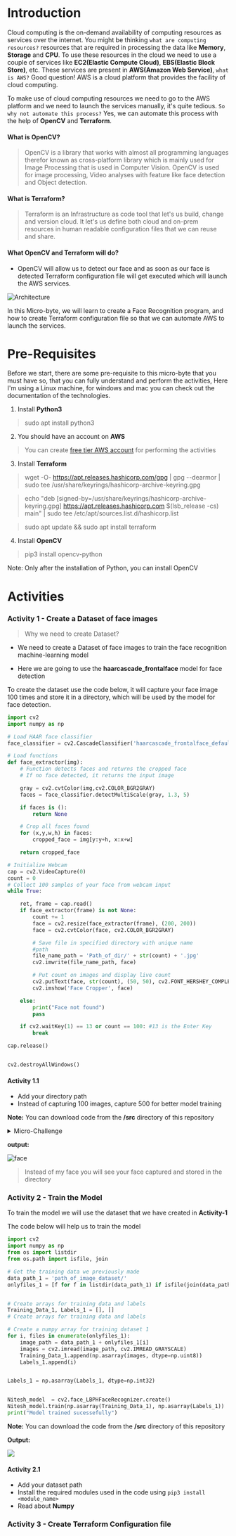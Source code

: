# Introduction

Cloud computing is the on-demand availability of computing resources as services over the internet. You might be thinking `what are computing resources?` resources that are required in processing the data like **Memory**, **Storage** and **CPU**. To use these resources in the cloud we need to use a couple of services like **EC2(Elastic Compute Cloud)**, **EBS(Elastic Block Store)**, etc. These services are present in **AWS(Amazon Web Service)**,   `what is AWS?` Good question!  AWS is a cloud platform that provides the facility of cloud computing.


To make use of cloud computing resources we need to go to the AWS platform and we need to launch the services manually,  it's quite tedious. `So why not automate this process?` Yes, we can automate this process with the help of **OpenCV** and **Terraform**.

#### What is OpenCV?
> OpenCV is a library that works with almost all programming languages therefor known as cross-platform library which is mainly used for Image Processing that is used in Computer Vision. OpenCV is used for image processing, Video analyses with feature like face detection and Object detection.

#### What is Terraform?
> Terraform is an Infrastructure as code tool that let's us build, change and version cloud. It let's us define both cloud and on-prem resources in human readable configuration files that we can reuse and share.

#### What OpenCV and Terraform will do?
- OpenCV will allow us to detect our face and as soon as our face is detected Terraform configuration file will get executed which will launch the AWS services.

![Architecture](./Images/archtitecture.png)


In this Micro-byte, we will learn to create a Face Recognition program, and how to create Terraform configuration file so that we can automate AWS to launch the services.


# Pre-Requisites

Before we start, there are some pre-requisite to this micro-byte that you must have so, that you can fully understand and perform the activities, Here I'm using a Linux machine, for windows and mac you can check out the documentation of the technologies.

1. Install **Python3**
> sudo apt install python3

2. You should have an account on **AWS**
>You can create [free tier AWS account](https://aws.amazon.com/free/?all-free-tier.sort-by=item.additionalFields.SortRank&all-free-tier.sort-order=asc&awsf.Free%20Tier%20Types=*all&awsf.Free%20Tier%20Categories=*all) for performing the activities

3. Install **Terraform**
> wget -O- https://apt.releases.hashicorp.com/gpg | gpg --dearmor | sudo tee /usr/share/keyrings/hashicorp-archive-keyring.gpg

> echo "deb [signed-by=/usr/share/keyrings/hashicorp-archive-keyring.gpg] https://apt.releases.hashicorp.com $(lsb_release -cs) main" | sudo tee /etc/apt/sources.list.d/hashicorp.list

> sudo apt update && sudo apt install terraform

4.  Install **OpenCV**
> pip3 install opencv-python

Note: Only after the installation of Python, you can install OpenCV


# Activities

### Activity 1 - Create a Dataset of face images

> Why we need to create Dataset?

- We need to create a Dataset of face images to train the face recognition machine-learning model

- Here we are going to use the **haarcascade_frontalface** model for face detection

To create the dataset use the code below, it will capture your face image 100 times and store it in a directory, which will be used by the model for face detection.

```Python
import cv2
import numpy as np

# Load HAAR face classifier
face_classifier = cv2.CascadeClassifier('haarcascade_frontalface_default.xml')

# Load functions
def face_extractor(img):
    # Function detects faces and returns the cropped face
    # If no face detected, it returns the input image

    gray = cv2.cvtColor(img,cv2.COLOR_BGR2GRAY)
    faces = face_classifier.detectMultiScale(gray, 1.3, 5)

    if faces is ():
        return None

    # Crop all faces found
    for (x,y,w,h) in faces:
        cropped_face = img[y:y+h, x:x+w]

    return cropped_face

# Initialize Webcam
cap = cv2.VideoCapture(0)
count = 0
# Collect 100 samples of your face from webcam input
while True:

    ret, frame = cap.read()
    if face_extractor(frame) is not None:
        count += 1
        face = cv2.resize(face_extractor(frame), (200, 200))
        face = cv2.cvtColor(face, cv2.COLOR_BGR2GRAY)

        # Save file in specified directory with unique name
        #path
        file_name_path = 'Path_of_dir/' + str(count) + '.jpg'
        cv2.imwrite(file_name_path, face)

        # Put count on images and display live count
        cv2.putText(face, str(count), (50, 50), cv2.FONT_HERSHEY_COMPLEX, 1, (0,255,0), 2)
        cv2.imshow('Face Cropper', face)

    else:
        print("Face not found")
        pass

    if cv2.waitKey(1) == 13 or count == 100: #13 is the Enter Key
        break

cap.release()


cv2.destroyAllWindows()

```
#### Activity 1.1

- Add your directory path
- Instead of capturing 100 images, capture 500 for better model training

**Note:** You can download code from the **/src** directory of this repository

<details>
<summary>Micro-Challenge</summary>
Instead of using a laptop or external webcam for face detection try to use your phone camera i.e connect your phone to the program for face detection 

> Hint: IP Webcam android application
</details>


**output:** 

![face](./Images/face.jpg)

> Instead of my face you will see your face captured and stored in the directory

### Activity 2 - Train the Model

To train the model we will use the dataset that we have created in **Activity-1**

The code below will help us to train the model 

``` Python
import cv2
import numpy as np
from os import listdir
from os.path import isfile, join

# Get the training data we previously made
data_path_1 = 'path_of_image_dataset/'
onlyfiles_1 = [f for f in listdir(data_path_1) if isfile(join(data_path_1, f))]


# Create arrays for training data and labels
Training_Data_1, Labels_1 = [], []
# Create arrays for training data and labels

# Create a numpy array for training dataset 1
for i, files in enumerate(onlyfiles_1):
    image_path = data_path_1 + onlyfiles_1[i]
    images = cv2.imread(image_path, cv2.IMREAD_GRAYSCALE)
    Training_Data_1.append(np.asarray(images, dtype=np.uint8))
    Labels_1.append(i)   


Labels_1 = np.asarray(Labels_1, dtype=np.int32)


Nitesh_model  = cv2.face_LBPHFaceRecognizer.create()
Nitesh_model.train(np.asarray(Training_Data_1), np.asarray(Labels_1))
print("Model trained sucessefully")

```
**Note:** You can download the code from the **/src** directory of this repository

**Output:**

![](./Images/model.png)

#### Activity 2.1
- Add your dataset path
- Install the required modules used in the code using `pip3 install <module_name>`
- Read about **Numpy**




### Activity 3 - Create Terraform Configuration file
